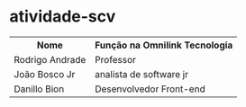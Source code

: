 # atividade-scv

<table>
  <tr>
    <th>Nome</th>
    <th>Fun&ccedil;&atilde;o na Omnilink Tecnologia</th>
  </tr>
  <tr>
    <td>Rodrigo Andrade</td>
    <td>Professor</td>
  </tr>
  <tr>
    <td>João Bosco Jr</td>
    <td>analista de software jr</td>
  </tr>
  <tr>
    <td>Danillo Bion</td>
    <td>Desenvolvedor Front-end</td>
  </tr>
</table>